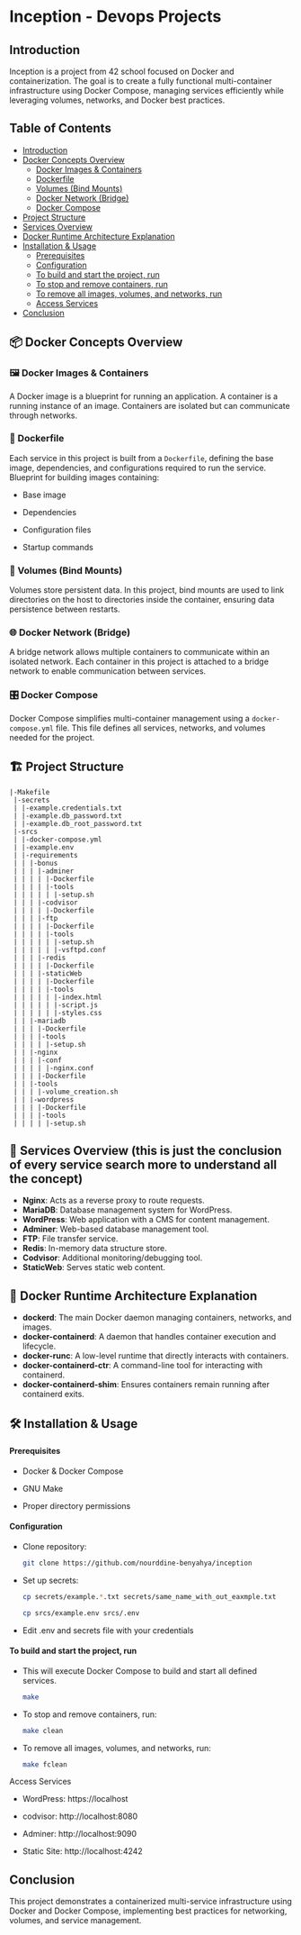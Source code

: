# Inception - Devops Projects 

## Introduction
Inception is a project from 42 school focused on Docker and containerization. The goal is to create a fully functional multi-container infrastructure using Docker Compose, managing services efficiently while leveraging volumes, networks, and Docker best practices.

## Table of Contents
- [Introduction](#introduction)
- [Docker Concepts Overview](#-docker-concepts-overview)
  - [Docker Images & Containers](#-docker-images--containers)
  - [Dockerfile](#-dockerfile)
  - [Volumes (Bind Mounts)](#-volumes-bind-mounts)
  - [Docker Network (Bridge)](#-docker-network-bridge)
  - [Docker Compose](#-docker-compose)
- [Project Structure](#-project-structure)
- [Services Overview](#-services-overview)
- [Docker Runtime Architecture Explanation](#-docker-runtime-architecture-explanation)
- [Installation & Usage](#-installation--usage)
  - [Prerequisites](#prerequisites)
  - [Configuration](#configuration)
  - [To build and start the project, run](#to-build-and-start-the-project-run)
  - [To stop and remove containers, run](#to-stop-and-remove-containers-run)
  - [To remove all images, volumes, and networks, run](#to-remove-all-images-volumes-and-networks-run)
  - [Access Services](#access-services)
- [Conclusion](#conclusion)

## 📦 Docker Concepts Overview
### 🖼️ Docker Images & Containers
A Docker image is a blueprint for running an application. A container is a running instance of an image. Containers are isolated but can communicate through networks.

### 📄 Dockerfile
Each service in this project is built from a `Dockerfile`, defining the base image, dependencies, and configurations required to run the service.
Blueprint for building images containing:

  - Base image

  - Dependencies

  - Configuration files

  - Startup commands

### 📂 Volumes (Bind Mounts)
Volumes store persistent data. In this project, bind mounts are used to link directories on the host to directories inside the container, ensuring data persistence between restarts.

### 🌐 Docker Network (Bridge)
A bridge network allows multiple containers to communicate within an isolated network. Each container in this project is attached to a bridge network to enable communication between services.

### 🎛️ Docker Compose
Docker Compose simplifies multi-container management using a `docker-compose.yml` file. This file defines all services, networks, and volumes needed for the project.

## 🏗️ Project Structure
```
|-Makefile
 |-secrets
 | |-example.credentials.txt
 | |-example.db_password.txt
 | |-example.db_root_password.txt
 |-srcs
 | |-docker-compose.yml
 | |-example.env
 | |-requirements
 | | |-bonus
 | | | |-adminer
 | | | | |-Dockerfile
 | | | | |-tools
 | | | | | |-setup.sh
 | | | |-codvisor
 | | | | |-Dockerfile
 | | | |-ftp
 | | | | |-Dockerfile
 | | | | |-tools
 | | | | | |-setup.sh
 | | | | | |-vsftpd.conf
 | | | |-redis
 | | | | |-Dockerfile
 | | | |-staticWeb
 | | | | |-Dockerfile
 | | | | |-tools
 | | | | | |-index.html
 | | | | | |-script.js
 | | | | | |-styles.css
 | | |-mariadb
 | | | |-Dockerfile
 | | | |-tools
 | | | | |-setup.sh
 | | |-nginx
 | | | |-conf
 | | | | |-nginx.conf
 | | | |-Dockerfile
 | | |-tools
 | | | |-volume_creation.sh
 | | |-wordpress
 | | | |-Dockerfile
 | | | |-tools
 | | | | |-setup.sh
```

## 🚀 Services Overview (this is just the conclusion of every service search more to understand all the concept)
- **Nginx**: Acts as a reverse proxy to route requests.
- **MariaDB**: Database management system for WordPress.
- **WordPress**: Web application with a CMS for content management.
- **Adminer**: Web-based database management tool.
- **FTP**: File transfer service.
- **Redis**: In-memory data structure store.
- **Codvisor**: Additional monitoring/debugging tool.
- **StaticWeb**: Serves static web content.

## 🔄 Docker Runtime Architecture Explanation
- **dockerd**: The main Docker daemon managing containers, networks, and images.
- **docker-containerd**: A daemon that handles container execution and lifecycle.
- **docker-runc**: A low-level runtime that directly interacts with containers.
- **docker-containerd-ctr**: A command-line tool for interacting with containerd.
- **docker-containerd-shim**: Ensures containers remain running after containerd exits.

## 🛠️ Installation & Usage
  #### Prerequisites

  - Docker & Docker Compose

  - GNU Make

  - Proper directory permissions

  #### Configuration

  - Clone repository:
      ```bash
      git clone https://github.com/nourddine-benyahya/inception
      ```

  - Set up secrets:

      ```bash
      cp secrets/example.*.txt secrets/same_name_with_out_eaxmple.txt
      ```

      ```bash
      cp srcs/example.env srcs/.env
      ```

  - Edit .env and secrets file with your credentials

  #### To build and start the project, run

  - This will execute Docker Compose to build and start all defined services.
      ```bash
      make
      ```
  - To stop and remove containers, run:
      ```bash
      make clean
      ```
  - To remove all images, volumes, and networks, run:
      ```bash
      make fclean
    ```

Access Services

  - WordPress: https://localhost

  - codvisor: http://localhost:8080

  - Adminer: http://localhost:9090

  - Static Site: http://localhost:4242


## Conclusion
This project demonstrates a containerized multi-service infrastructure using Docker and Docker Compose, implementing best practices for networking, volumes, and service management.

